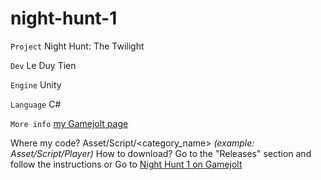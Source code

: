 # night-hunt-1

`Project` Night Hunt: The Twilight  
  
`Dev` Le Duy Tien  
  
`Engine` Unity  
  
`Language` C#  
  
`More info` [my Gamejolt page](https://gamejolt.com/@jinwei)
  
Where my code? Asset/Script/<category_name> _(example: Asset/Script/Player)_
How to download?
    Go to the "Releases" section and follow the instructions
        or
    Go to [Night Hunt 1 on Gamejolt](https://gamejolt.com/games/nighthunt1/695396)
